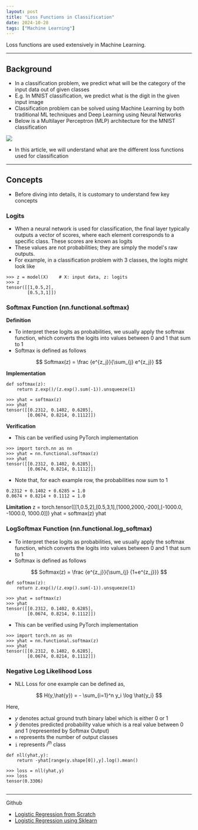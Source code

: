```yaml
---
layout: post
title: "Loss Functions in Classification"
date: 2024-10-28
tags: ["Machine Learning"]
---
```


Loss functions are used extensively in Machine Learning.

---
## Background

- In a classification problem, we predict what will be the category of the input data out of given classes
- E.g. In MNIST classification, we predict what is the digit in the given input image 
- Classification problem can be solved using Machine Learning by both traditional ML techniques and Deep Learning using Neural Networks
- Below is a Multilayer Perceptron (MLP) architecture for the MNIST classification

<img src="{{site.url}}/images/loss_fn/nn.png">

- In this article, we will understand what are the different loss functions used for classification

---
## Concepts

- Before diving into details, it is customary to understand few key concepts

### Logits

- When a neural network is used for classification, the final layer typically outputs a vector of scores, where each element corresponds to a specific class. These scores are known as logits
- These values are not probabilities; they are simply the model's raw outputs.
- For example, in a classification problem with 3 classes, the logits might look like 

```
>>> z = model(X)    # X: input data, z: logits
>>> z
tensor([[1,0.5,2],
        [0.5,3,1]])
```

### Softmax Function (nn.functional.softmax)

**Definition**
- To interpret these logits as probabilities, we usually apply the softmax function, which converts the logits into values between 0 and 1 that sum to 1
- Softmax is defined as follows

$$ Softmax(z) = \frac {e^{z_j}}{\sum_{j} e^{z_j}} $$

**Implementation**
```
def softmax(z):
    return z.exp()/(z.exp().sum(-1)).unsqueeze(1)

>>> yhat = softmax(z)
>>> yhat
tensor([[0.2312, 0.1402, 0.6285],
        [0.0674, 0.8214, 0.1112]])
```

**Verification**
- This can be verified using PyTorch implementation

```
>>> import torch.nn as nn
>>> yhat = nn.functional.softmax(z)
>>> yhat
tensor([[0.2312, 0.1402, 0.6285],
        [0.0674, 0.8214, 0.1112]])
```

- Note that, for each example row, the probabilities now sum to 1

```
0.2312 + 0.1402 + 0.6285 = 1.0
0.0674 + 0.8214 + 0.1112 = 1.0
```

**Limitation**
z = torch.tensor([[1,0.5,2],[0.5,3,1],[1000,2000,-200],[-1000.0, -1000.0, 1000.0]])
yhat = softmax(z)
yhat

### LogSoftmax Function (nn.functional.log_softmax)

- To interpret these logits as probabilities, we usually apply the softmax function, which converts the logits into values between 0 and 1 that sum to 1
- Softmax is defined as follows

$$ Softmax(z) = \frac {e^{z_j}}{\sum_{j} {1+e^{z_j}}} $$

```
def softmax(z):
    return z.exp()/(z.exp().sum(-1)).unsqueeze(1)

>>> yhat = softmax(z)
>>> yhat
tensor([[0.2312, 0.1402, 0.6285],
        [0.0674, 0.8214, 0.1112]])
```

- This can be verified using PyTorch implementation

```
>>> import torch.nn as nn
>>> yhat = nn.functional.softmax(z)
>>> yhat
tensor([[0.2312, 0.1402, 0.6285],
        [0.0674, 0.8214, 0.1112]])
```

### Negative Log Likelihood Loss

- NLL Loss for one example can be defined as,

$$ H(y,\hat{y}) = - \sum_{i=1}^n y_i \log \hat{y_i} $$

Here,
- $y$ denotes actual ground truth binary label which is either 0 or 1 
- $\hat{y}$ denotes predicted probability value which is a real value between 0 and 1 (represented by Softmax Output)
- `n` represents the number of output classes 
- `i` represents $i^{th}$ class

```
def nll(yhat,y):
    return -yhat[range(y.shape[0]),y].log().mean()

>>> loss = nll(yhat,y)
>>> loss
tensor(0.3306)
```

```

```

---



Github 
- [Logistic Regression from Scratch](https://github.com/gouherdanish/ml_concepts/blob/main/logistic_regression.py)
- [Logistic Regression using Sklearn](https://github.com/gouherdanish/ml_concepts/blob/main/logistic_regression_sklearn.py)

